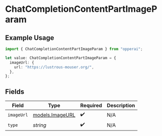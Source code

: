 # ChatCompletionContentPartImageParam

## Example Usage

```typescript
import { ChatCompletionContentPartImageParam } from "opperai";

let value: ChatCompletionContentPartImageParam = {
  imageUrl: {
    url: "https://lustrous-mouser.org/",
  },
};
```

## Fields

| Field                                    | Type                                     | Required                                 | Description                              |
| ---------------------------------------- | ---------------------------------------- | ---------------------------------------- | ---------------------------------------- |
| `imageUrl`                               | [models.ImageURL](../models/imageurl.md) | :heavy_check_mark:                       | N/A                                      |
| `type`                                   | *string*                                 | :heavy_check_mark:                       | N/A                                      |